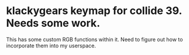 # klackygears keymap for collide 39. Needs some work.

This has some custom RGB functions within it. Need to figure out how to incorporate them into my userspace.
